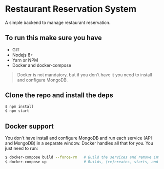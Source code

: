 # Restaurant Reservation System

A simple backend to manage restaurant reservation.

## To run this make sure you have

- GIT
- Nodejs 8+
- Yarn or NPM
- Docker and docker-compose

> Docker is not mandatory, but if you don't have it you need to install and configure MongoDB.

## Clone the repo and install the deps

```sh
$ npm install
$ npm start
```

## Docker support

You don't have install and configure MongoDB and run each service (API and MongoDB) in a separate window. Docker handles all that for you. You just need to run:

```sh
$ docker-compose build --force-rm   # Build the services and remove intermediate containers
$ docker-compose up                 # Builds, (re)creates, starts, and attaches to containers for a service.
```
